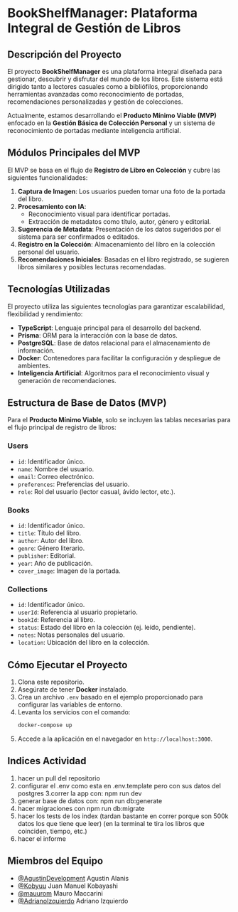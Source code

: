 # BookShelfManager: Plataforma Integral de Gestión de Libros

## Descripción del Proyecto

El proyecto **BookShelfManager** es una plataforma integral diseñada para gestionar, descubrir y disfrutar del mundo de los libros. Este sistema está dirigido tanto a lectores casuales como a bibliófilos, proporcionando herramientas avanzadas como reconocimiento de portadas, recomendaciones personalizadas y gestión de colecciones.

Actualmente, estamos desarrollando el **Producto Mínimo Viable (MVP)** enfocado en la **Gestión Básica de Colección Personal** y un sistema de reconocimiento de portadas mediante inteligencia artificial.

## Módulos Principales del MVP

El MVP se basa en el flujo de **Registro de Libro en Colección** y cubre las siguientes funcionalidades:

1. **Captura de Imagen**: Los usuarios pueden tomar una foto de la portada del libro.
2. **Procesamiento con IA**:
   - Reconocimiento visual para identificar portadas.
   - Extracción de metadatos como título, autor, género y editorial.
3. **Sugerencia de Metadata**: Presentación de los datos sugeridos por el sistema para ser confirmados o editados.
4. **Registro en la Colección**: Almacenamiento del libro en la colección personal del usuario.
5. **Recomendaciones Iniciales**: Basadas en el libro registrado, se sugieren libros similares y posibles lecturas recomendadas.

## Tecnologías Utilizadas

El proyecto utiliza las siguientes tecnologías para garantizar escalabilidad, flexibilidad y rendimiento:

- **TypeScript**: Lenguaje principal para el desarrollo del backend.
- **Prisma**: ORM para la interacción con la base de datos.
- **PostgreSQL**: Base de datos relacional para el almacenamiento de información.
- **Docker**: Contenedores para facilitar la configuración y despliegue de ambientes.
- **Inteligencia Artificial**: Algoritmos para el reconocimiento visual y generación de recomendaciones.

## Estructura de Base de Datos (MVP)

Para el **Producto Mínimo Viable**, solo se incluyen las tablas necesarias para el flujo principal de registro de libros:

### **Users**
- `id`: Identificador único.
- `name`: Nombre del usuario.
- `email`: Correo electrónico.
- `preferences`: Preferencias del usuario.
- `role`: Rol del usuario (lector casual, ávido lector, etc.).

### **Books**
- `id`: Identificador único.
- `title`: Título del libro.
- `author`: Autor del libro.
- `genre`: Género literario.
- `publisher`: Editorial.
- `year`: Año de publicación.
- `cover_image`: Imagen de la portada.

### **Collections**
- `id`: Identificador único.
- `userId`: Referencia al usuario propietario.
- `bookId`: Referencia al libro.
- `status`: Estado del libro en la colección (ej. leído, pendiente).
- `notes`: Notas personales del usuario.
- `location`: Ubicación del libro en la colección.

## Cómo Ejecutar el Proyecto

1. Clona este repositorio.
2. Asegúrate de tener **Docker** instalado.
3. Crea un archivo `.env` basado en el ejemplo proporcionado para configurar las variables de entorno.
4. Levanta los servicios con el comando:
   ```bash
   docker-compose up
   ```
5. Accede a la aplicación en el navegador en `http://localhost:3000`.

## Indices Actividad 

1. hacer un pull del repositorio
2. configurar el .env como esta en .env.template pero con sus datos del postgres
3.correr la app con: npm run dev
4. generar base de datos con: npm run db:generate
5. hacer migraciones con npm run db:migrate
6. hacer los tests de los index (tardan bastante en correr porque son 500k datos los que tiene que leer) (en la terminal te tira los libros que coinciden, tiempo, etc.)
7. hacer el informe 


## Miembros del Equipo

- [@AgustinDevelopment](https://github.com/AgustinDevelopment) Agustin Alanis
- [@Kobyuu](https://github.com/Kobyuu) Juan Manuel Kobayashi
- [@mauurom](https://github.com/mauurom) Mauro Maccarini
- [@AdrianoIzquierdo](https://github.com/AdrianoIzquierdo) Adriano Izquierdo

